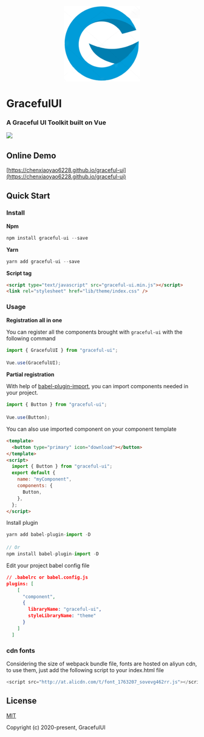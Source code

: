 <p align="center">
    <a href="#">
        <img width="200" src="./assets/logo.png">
    </a>
</p>

<h1>
GracefulUI
    <h3>A Graceful UI Toolkit built on Vue</h3>
</h1>

[![](https://circleci.com/gh/chenxiaoyao6228/graceful-ui.svg?style=shield)]()

## Online Demo

[https://chenxiaoyao6228.github.io/graceful-ui](https://chenxiaoyao6228.github.io/graceful-ui)

## Quick Start

### Install

**Npm**

```js
npm install graceful-ui --save
```

**Yarn**

```js
yarn add graceful-ui --save
```

**Script tag**

```html
<script type="text/javascript" src="graceful-ui.min.js"></script>
<link rel="stylesheet" href="lib/theme/index.css" />
```

### Usage

**Registration all in one**

You can register all the components brought with `graceful-ui` with the following command

```js
import { GracefulUI } from "graceful-ui";

Vue.use(GracefulUI);
```

**Partial registration**

With help of [babel-plugin-import](https://www.npmjs.com/package/babel-plugin-component), you can import components needed in your project.

```js
import { Button } from "graceful-ui";

Vue.use(Button);
```

You can also use imported component on your component template

```html
<template>
  <button type="primary" icon="download"></button>
</template>
<script>
  import { Button } from "graceful-ui";
  export default {
    name: "myComponent",
    components: {
      Button,
    },
  };
</script>
```

Install plugin

```js
yarn add babel-plugin-import -D

// Or
npm install babel-plugin-import -D
```

Edit your project babel config file

```json
// .babelrc or babel.config.js
plugins: [
    [
      "component",
      {
        libraryName: "graceful-ui",
        styleLibraryName: "theme"
      }
    ]
  ]
```

### cdn fonts

Considering the size of webpack bundle file, fonts are hosted on aliyun cdn,
to use them, just add the following script to your index.html file

```js
<script src="http://at.alicdn.com/t/font_1763207_sovevg462rr.js"></script>
```

## License

[MIT](http://opensource.org/licenses/MIT)

Copyright (c) 2020-present, GracefulUI
